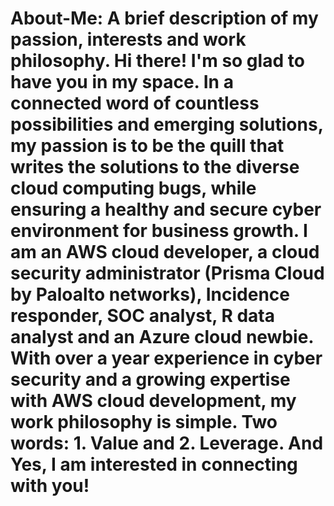 # About-Me: A brief description of my passion, interests and work philosophy. Hi there! I'm so glad to have you in my space. In a connected word of countless possibilities and emerging solutions, my passion is to be the quill that writes the solutions to the diverse cloud computing bugs, while ensuring a healthy and secure cyber environment for business growth. I am an AWS cloud developer, a cloud security administrator (Prisma Cloud by Paloalto networks), Incidence responder, SOC analyst, R data analyst and an Azure cloud newbie. With over a year experience in cyber security and a growing expertise with AWS cloud development, my work philosophy is simple. Two words: 1. Value and 2. Leverage. And Yes, I am interested in connecting with you!
